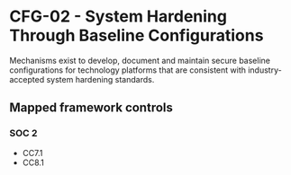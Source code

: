 # CFG-02 - System Hardening Through Baseline Configurations
Mechanisms exist to develop, document and maintain secure baseline configurations for technology platforms that are consistent with industry-accepted system hardening standards. 
## Mapped framework controls
### SOC 2
- CC7.1
- CC8.1